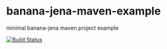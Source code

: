 # banana-jena-maven-example
minimal banana-jena maven project example

[![Build Status](https://api.travis-ci.org/wafle/banana-jena-maven-example.png)](https://travis-ci.org/wafle/banana-jena-maven-example)
